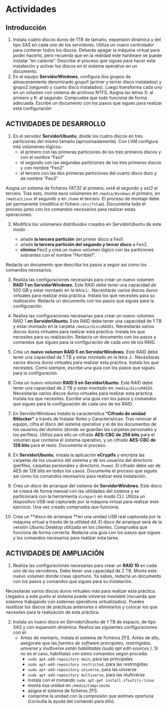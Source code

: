 # Actividades

## Introducción

1. Instala cuatro discos duros de 1TB de tamaño, expansión dinámica y del tipo SAS en cada uno de los servidores. Utiliza un nuevo controlador para contener todos los discos. Deberás apagar la máquina virtual para poder hacerlo, pero recuerda que en la realidad este hardware se puede instalar “en caliente”. Describe el proceso que sigues para hacer esta instalación y activar los discos en el sistema operativo en un documento.
2. En el equipo **ServidorWindows**, configura dos grupos de almacenamiento denominado grupo1 (primer y tercer disco instalados) y grupo2 (segundo y cuarto disco instalados). Luego transforma cada uno en un volumen con sistema de archivos NTFS. Asigna las letras X: al primero y K: al segundo. Comprueba que todo funciona de forma adecuada. Escribe un documento con los pasos que sigues para realizar esta configuración

## ACTIVIDADES DE DESARROLLO

1. En el servidor **ServidorUbuntu**, divide los cuatro discos en tres particiones del mismo tamaño (aproximadamente). Con LVM configura tres volúmenes lógicos:
   - el primero con las primeras particiones de los tres primeros discos y con el nombre “Feo1”
   - el segundo con las segundas particiones de los tres primeros discos y con nombre “Feo2”
   - el tercero con las dos primeras particiones del cuarto disco duro y de nombre “Feo3”

Asigna un sistema de ficheros _FAT32_ al primero, _ext4_ al segundo y _ext3_ al tercero. Tras esto, monta esos volúmenes en `/media/Windows` el primero, en `/media/Linux` el segundo y en `/home` el tercero. El proceso de montaje debe ser permanente (modifica el fichero `/etc/fstab`). Documenta todo el proceso junto con los comandos necesarios para realizar estas operaciones.

2. Modifica los volúmenes distribuidos creados en ServidorUbuntu de este modo:

   - añade **la tercera partición** del primer disco a Feo1.
   - añade **la tercera partición del segundo y tercer disco** a Feo2.
   - **elimina** Feo3 y crea un nuevo volumen lógico con las particiones sobrantes con el nombre “Horrible1”.

Redacta un documento que describa los pasos a seguir así como los comandos necesarios.

3. Realiza las configuraciones necesarias para crear un nuevo volumen **RAID 1 en ServidorWindows.** Este RAID debe tener una capacidad de 500 GB y estar montado en la letra L:. Necesitarás varios discos duros virtuales para realizar esta práctica. Instala los que necesites para su realización. Redacta un documento con los pasos que sigues para la configuración.
4. Realiza las configuraciones necesarias para crear un nuevo volumen RAID 1 **en ServidorUbuntu**. Este RAID debe tener una capacidad de 1 TB y estar montado en la carpeta `/media/discoRAID1`. Necesitarás varios discos duros virtuales para realizar esta práctica. Instala los que necesites para su realización. Redacta un documento con los pasos y comandos que sigues para la configuración de cada uno de los RAID.
5. Crea un **nuevo volumen RAID 5 en ServidorWindows**. Este RAID debe tener una capacidad de 1 TB y estar montado en la letra J:. Necesitarás varios discos duros virtuales para realizar esta práctica. Instala los que necesites. Como siempre, escribe una guía con los pasos que sigues para la configuración.
6. Crea un nuevo volumen **RAID 5 en ServidorUbuntu**. Este RAID debe tener una capacidad de 2 TB y estar montado en `/media/discoRAID5`. Necesitarás varios discos duros virtuales para realizar esta práctica. Instala los que necesites. Escribe una guía con los pasos y comandos que sigues para la configuración de cada uno de los RAID.

7. En ServidorWindows instala la característica **“Cifrado de unidad Bitlocker”** a través de Instalar Roles y Características. Tras reiniciar el equipo, cifra el disco del sistema operativo y el de los documentos de los usuarios del dominio (donde se guardan las carpetas personales y los perfiles). Utiliza para ello un cifrado **AES-CBC de 256 bits** para el volumen que contiene el sistema operativo, y un cifrado **AES-CBC de 128 bits** para el resto. Documenta el proceso.

8. En **ServidorUbuntu**, instala la aplicación **eCryptfs** y encripta las carpetas de los usuarios del sistema y de los usuarios del directorio (perfiles, carpetas personales y directorio `/home`). El cifrado debe ser de AES de 128 bits en todos los casos. Documenta el proceso que sigues así como los comandos necesarios para realizar esta instalación.

9. Crea un disco de arranque del sistema de **ServidorWindows**. Este disco se creará de forma manual con las utilidades del sistema y se particionará con la herramienta `diskpart` en modo CLI. Utiliza un dispositivo USB real capturado por la máquina virtual para realizar este ejercicio. Una vez creado comprueba que funciona.

10. Crea un **disco de arranque **en una unidad USB real capturada por la máquina virtual a través de la utilidad dd. El disco de arranque será de la versión Ubuntu Desktop utilizada en los clientes. Comprueba que funciona de forma correcta. Redacta una guía con los pasos que sigues y los comandos necesarios para realizar esta tarea.

## ACTIVIDADES DE AMPLIACIÓN

1.  Realiza las configuraciones necesarias para crear un **RAID 10** en cada uno de los servidores. Debe tener una capacidad de 2 TB. Monta este nuevo volumen donde creas oportuno. Ya sabes, redacta un documento con los pasos y comandos que sigues para su instalación.

Necesitarás varios discos duros virtuales más para realizar esta práctica. Llegados a este punto el sistema puede volverse inestable (recuerda que estamos trabajando con sistemas operativos virtualizados). Puedes reutilizar los discos de prácticas anteriores o eliminarlos y colocar los que necesites para la realización de esta práctica.

2. Instala un nuevo disco en ServidorUbuntu de 1 TB de espacio, de tipo SAS y con expansión dinámica. Realiza las siguientes configuraciones con él:
   - Antes de montarlo, instala el sistema de ficheros ZFS. Antes de ello, asegúrate que las _fuentes de software principales, restringidas, universe y multiverse están habilitadas (sudo apt edit-sources )_. Si no es el caso, habilítalas con estos comandos según proceda:
     - `sudo apt-add-repository main`, para las principales
     - `sudo apt-add-repository restricted`, para las restringidas
     - `sudo apt-add-repository universe`, para las universe
     - `sudo apt-add-repository multiverse`, para las multiverse
     - instala con el comando `sudo apt-get install zfsutils-linux`
     - monta esa unidad en `/media/Comprimida`
     - asigna el sistema de ficheros ZFS
     - comprime la unidad con la compresión que estimes oportuna (consulta la ayuda del comando para ello).
